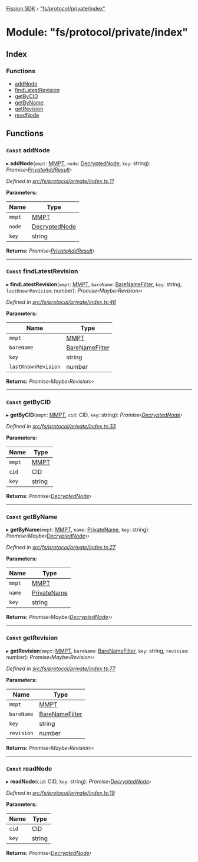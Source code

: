 [Fission SDK](../README.md) › ["fs/protocol/private/index"](_fs_protocol_private_index_.md)

# Module: "fs/protocol/private/index"

## Index

### Functions

* [addNode](_fs_protocol_private_index_.md#const-addnode)
* [findLatestRevision](_fs_protocol_private_index_.md#const-findlatestrevision)
* [getByCID](_fs_protocol_private_index_.md#const-getbycid)
* [getByName](_fs_protocol_private_index_.md#const-getbyname)
* [getRevision](_fs_protocol_private_index_.md#const-getrevision)
* [readNode](_fs_protocol_private_index_.md#const-readnode)

## Functions

### `Const` addNode

▸ **addNode**(`mmpt`: [MMPT](../classes/_fs_protocol_private_mmpt_.mmpt.md), `node`: [DecryptedNode](_fs_protocol_private_types_.md#decryptednode), `key`: string): *Promise‹[PrivateAddResult](_fs_protocol_private_types_.md#privateaddresult)›*

*Defined in [src/fs/protocol/private/index.ts:11](https://github.com/fission-suite/webnative/blob/74901c2/src/fs/protocol/private/index.ts#L11)*

**Parameters:**

Name | Type |
------ | ------ |
`mmpt` | [MMPT](../classes/_fs_protocol_private_mmpt_.mmpt.md) |
`node` | [DecryptedNode](_fs_protocol_private_types_.md#decryptednode) |
`key` | string |

**Returns:** *Promise‹[PrivateAddResult](_fs_protocol_private_types_.md#privateaddresult)›*

___

### `Const` findLatestRevision

▸ **findLatestRevision**(`mmpt`: [MMPT](../classes/_fs_protocol_private_mmpt_.mmpt.md), `bareName`: [BareNameFilter](_fs_protocol_private_namefilter_.md#barenamefilter), `key`: string, `lastKnownRevision`: number): *Promise‹Maybe‹Revision››*

*Defined in [src/fs/protocol/private/index.ts:46](https://github.com/fission-suite/webnative/blob/74901c2/src/fs/protocol/private/index.ts#L46)*

**Parameters:**

Name | Type |
------ | ------ |
`mmpt` | [MMPT](../classes/_fs_protocol_private_mmpt_.mmpt.md) |
`bareName` | [BareNameFilter](_fs_protocol_private_namefilter_.md#barenamefilter) |
`key` | string |
`lastKnownRevision` | number |

**Returns:** *Promise‹Maybe‹Revision››*

___

### `Const` getByCID

▸ **getByCID**(`mmpt`: [MMPT](../classes/_fs_protocol_private_mmpt_.mmpt.md), `cid`: CID, `key`: string): *Promise‹[DecryptedNode](_fs_protocol_private_types_.md#decryptednode)›*

*Defined in [src/fs/protocol/private/index.ts:33](https://github.com/fission-suite/webnative/blob/74901c2/src/fs/protocol/private/index.ts#L33)*

**Parameters:**

Name | Type |
------ | ------ |
`mmpt` | [MMPT](../classes/_fs_protocol_private_mmpt_.mmpt.md) |
`cid` | CID |
`key` | string |

**Returns:** *Promise‹[DecryptedNode](_fs_protocol_private_types_.md#decryptednode)›*

___

### `Const` getByName

▸ **getByName**(`mmpt`: [MMPT](../classes/_fs_protocol_private_mmpt_.mmpt.md), `name`: [PrivateName](_fs_protocol_private_namefilter_.md#privatename), `key`: string): *Promise‹Maybe‹[DecryptedNode](_fs_protocol_private_types_.md#decryptednode)››*

*Defined in [src/fs/protocol/private/index.ts:27](https://github.com/fission-suite/webnative/blob/74901c2/src/fs/protocol/private/index.ts#L27)*

**Parameters:**

Name | Type |
------ | ------ |
`mmpt` | [MMPT](../classes/_fs_protocol_private_mmpt_.mmpt.md) |
`name` | [PrivateName](_fs_protocol_private_namefilter_.md#privatename) |
`key` | string |

**Returns:** *Promise‹Maybe‹[DecryptedNode](_fs_protocol_private_types_.md#decryptednode)››*

___

### `Const` getRevision

▸ **getRevision**(`mmpt`: [MMPT](../classes/_fs_protocol_private_mmpt_.mmpt.md), `bareName`: [BareNameFilter](_fs_protocol_private_namefilter_.md#barenamefilter), `key`: string, `revision`: number): *Promise‹Maybe‹Revision››*

*Defined in [src/fs/protocol/private/index.ts:77](https://github.com/fission-suite/webnative/blob/74901c2/src/fs/protocol/private/index.ts#L77)*

**Parameters:**

Name | Type |
------ | ------ |
`mmpt` | [MMPT](../classes/_fs_protocol_private_mmpt_.mmpt.md) |
`bareName` | [BareNameFilter](_fs_protocol_private_namefilter_.md#barenamefilter) |
`key` | string |
`revision` | number |

**Returns:** *Promise‹Maybe‹Revision››*

___

### `Const` readNode

▸ **readNode**(`cid`: CID, `key`: string): *Promise‹[DecryptedNode](_fs_protocol_private_types_.md#decryptednode)›*

*Defined in [src/fs/protocol/private/index.ts:19](https://github.com/fission-suite/webnative/blob/74901c2/src/fs/protocol/private/index.ts#L19)*

**Parameters:**

Name | Type |
------ | ------ |
`cid` | CID |
`key` | string |

**Returns:** *Promise‹[DecryptedNode](_fs_protocol_private_types_.md#decryptednode)›*
